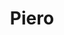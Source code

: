 ---
title: "Piero"
url: /ciudad-autonoma-de-buenos-aires/piero-avenida-san-martin/
shop: Allgemein
---